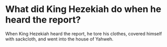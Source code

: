 # What did King Hezekiah do when he heard the report?

When King Hezekiah heard the report, he tore his clothes, covered himself with sackcloth, and went into the house of Yahweh.

